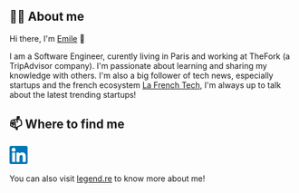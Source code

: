 <h2>👨‍💻 About me</h2>
<p>Hi there, I'm <a href="https://legend.re">Emile</a> 👋</p>
<p>I am a Software Engineer, curently living in Paris and working at TheFork (a TripAdvisor company). I'm passionate about learning and sharing my knowledge with others. I'm also a big follower of tech news, especially startups and the french ecosystem <a href='https://lafrenchtech.com/fr/'>La French Tech</a>, I'm always up to talk about the latest trending startups!</p>

<h2>📫 Where to find me</h2>

<a href="https://www.linkedin.com/in/emile-legendre/"><img src="/assets/icons/linkedin.png" width="32"/></a>

You can also visit <a href="https://legend.re">legend.re</a> to know more about me!

<!--
**Piryus/piryus** is a ✨ _special_ ✨ repository because its `README.md` (this file) appears on your GitHub profile.

Here are some ideas to get you started:

- 🔭 I’m currently working on ...
- 🌱 I’m currently learning ...
- 👯 I’m looking to collaborate on ...
- 🤔 I’m looking for help with ...
- 💬 Ask me about ...
- 📫 How to reach me: ...
- 😄 Pronouns: ...
- ⚡ Fun fact: ...
-->
